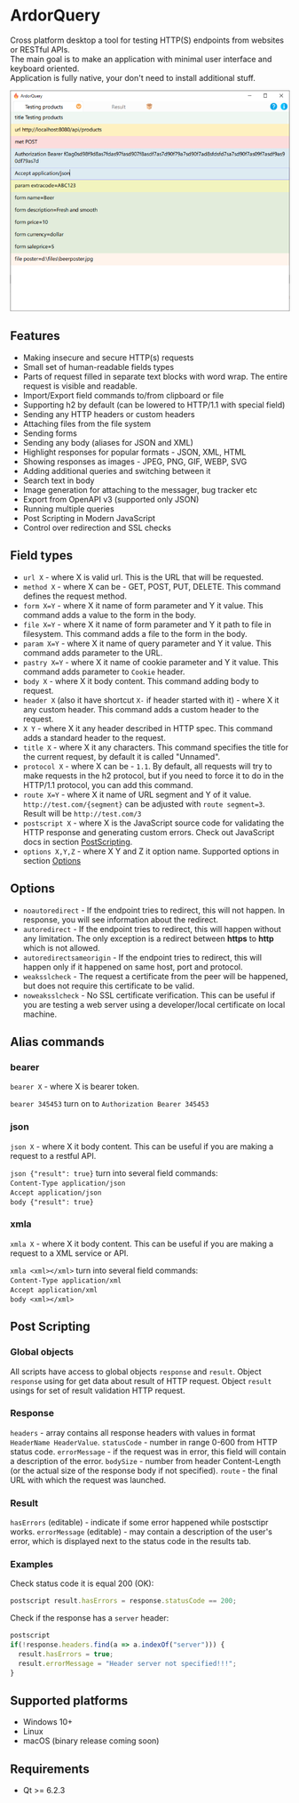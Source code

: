 # ArdorQuery
Cross platform desktop a tool for testing HTTP(S) endpoints from websites or RESTful APIs.  
The main goal is to make an application with minimal user interface and keyboard oriented.  
Application is fully native, your don't need to install additional stuff.  
  
![Screenshoot](https://github.com/trueromanus/ArdorQuery/raw/main/src/screenshoot.png)
## Features
* Making insecure and secure HTTP(s) requests
* Small set of human-readable fields types
* Parts of request filled in separate text blocks with word wrap. The entire request is visible and readable.
* Import/Export field commands to/from clipboard or file
* Supporting h2 by default (can be lowered to HTTP/1.1 with special field)
* Sending any HTTP headers or custom headers
* Attaching files from the file system
* Sending forms
* Sending any body (aliases for JSON and XML)
* Highlight responses for popular formats - JSON, XML, HTML
* Showing responses as images - JPEG, PNG, GIF, WEBP, SVG
* Adding additional queries and switching between it
* Search text in body
* Image generation for attaching to the messager, bug tracker etc
* Export from OpenAPI v3 (supported only JSON)
* Running multiple queries
* Post Scripting in Modern JavaScript
* Control over redirection and SSL checks

## Field types
* `url X` - where X is valid url. This is the URL that will be requested.
* `method X` - where X can be - GET, POST, PUT, DELETE. This command defines the request method.
* `form X=Y` - where X it name of form parameter and Y it value. This command adds a value to the form in the body.
* `file X=Y` - where X it name of form parameter and Y it path to file in filesystem. This command adds a file to the form in the body.
* `param X=Y` - where X it name of query parameter and Y it value. This command adds parameter to the URL.
* `pastry X=Y` - where X it name of cookie parameter and Y it value. This command adds parameter to `Cookie` header.
* `body X` - where X it body content. This command adding body to request.
* `header X` (also it have shortcut `X-` if header started with it) - where X it any custom header. This command adds a custom header to the request.
* `X Y` - where X it any header described in HTTP spec. This command adds a standard header to the request.
* `title X` - where X it any characters. This command specifies the title for the current request, by default it is called "Unnamed".
* `protocol X` - where X can be - `1.1`. By default, all requests will try to make requests in the h2 protocol, but if you need to force it to do in the HTTP/1.1 protocol, you can add this command.
* `route X=Y` - where X it name of URL segment and Y of it value. `http://test.com/{segment}` can be adjusted with `route segment=3`. Result will be `http://test.com/3`
* `postscript X` - where X is the JavaScript source code for validating the HTTP response and generating custom errors. Check out JavaScript docs in section [PostScripting](https://github.com/trueromanus/ArdorQuery/blob/main/README.md#post-scripting).
* `options X,Y,Z` - where X Y and Z it option name. Supported options in section [Options](https://github.com/trueromanus/ArdorQuery/blob/main/README.md#options)

## Options
* `noautoredirect` - If the endpoint tries to redirect, this will not happen. In response, you will see information about the redirect.
* `autoredirect` - If the endpoint tries to redirect, this will happen without any limitation. The only exception is a redirect between **https** to **http** which is not allowed.
* `autoredirectsameorigin` - If the endpoint tries to redirect, this will happen only if it happened on same host, port and protocol.
* `weaksslcheck` - The request a certificate from the peer will be happened, but does not require this certificate to be valid.
* `noweaksslcheck` - No SSL certificate verification. This can be useful if you are testing a web server using a developer/local certificate on local machine.

## Alias commands
### bearer
`bearer X` - where X is bearer token.  
  
`bearer 345453` turn on to `Authorization Bearer 345453`

### json
`json X` - where X it body content. This can be useful if you are making a request to a restful API.
  
`json {"result": true}` turn into several field commands:  
`Content-Type application/json`  
`Accept application/json`  
`body {"result": true}` 

### xmla
`xmla X` - where X it body content. This can be useful if you are making a request to a XML service or API.  
  
`xmla <xml></xml>` turn into several field commands:  
`Content-Type application/xml`  
`Accept application/xml`  
`body <xml></xml>` 

## Post Scripting
### Global objects
All scripts have access to global objects `response` and `result`. Object `response` using for get data about result of HTTP request. Object `result` usings for set of result validation HTTP request.

### Response
`headers` - array contains all response headers with values in format `HeaderName HeaderValue`.
`statusCode` - number in range 0-600 from HTTP status code.
`errorMessage` - if the request was in error, this field will contain a description of the error.
`bodySize` - number from header Content-Length (or the actual size of the response body if not specified).
`route` - the final URL with which the request was launched.
### Result
`hasErrors` (editable) - indicate if some error happened while postsctipr works.
`errorMessage` (editable) - may contain a description of the user's error, which is displayed next to the status code in the results tab.  
### Examples
Check status code it is equal 200 (OK):
```js
postscript result.hasErrors = response.statusCode == 200;
```
Check if the response has a `server` header:
```js
postscript 
if(!response.headers.find(a => a.indexOf("server"))) {
  result.hasErrors = true;
  result.errorMessage = "Header server not specified!!!";
}
```  

## Supported platforms
* Windows 10+
* Linux
* macOS (binary release coming soon)

## Requirements
* Qt >= 6.2.3
